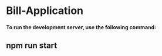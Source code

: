 # Bill-Application

#### To run the development server, use the following command:
## npm run start
